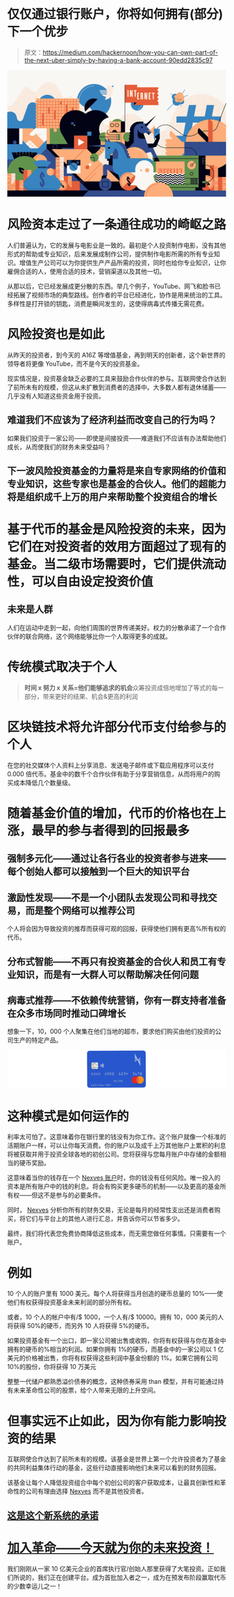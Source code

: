 # 仅仅通过银行账户，你将如何拥有(部分)下一个优步

> 原文：<https://medium.com/hackernoon/how-you-can-own-part-of-the-next-uber-simply-by-having-a-bank-account-90edd2835c97>

![](img/300a9945618fd57088616762dfe2bf1c.png)

# 风险资本走过了一条通往成功的崎岖之路

人们普遍认为，它的发展与电影业是一致的。最初是个人投资制作电影，没有其他形式的帮助或专业知识，后来发展成制作公司，提供制作电影所需的所有专业知识。增值生产公司可以为你提供生产产品所需的投资，同时也给你专业知识，让你雇佣合适的人，使用合适的技术，营销渠道以及其他一切。

从那以后，它已经发展成更分散的东西。举几个例子，YouTube、网飞和脸书已经拓展了视频市场的典型路线。创作者的平台已经进化，协作是用来统治的工具。多样性是打开锁的钥匙，消费是瞬间发生的，这使得病毒式传播无需花费。

# 风险投资也是如此

从昨天的投资者，到今天的 A16Z 等增值基金，再到明天的创新者，这个新世界的领导者将更像 YouTube，而不是今天的投资基金。

现实情况是，投资基金缺乏必要的工具来鼓励合作伙伴的参与。互联网使合作达到了前所未有的规模，但这从未扩散到消费者的选择中。大多数人都有退休储蓄——几乎没有人知道这些资金用于投资。

## 难道我们不应该为了经济利益而改变自己的行为吗？

如果我们投资于一家公司——即使是间接投资——难道我们不应该有办法帮助他们成长，从而使我们的财务未来受益吗？

## 下一波风险投资基金的力量将是来自专家网络的价值和专业知识，这些专家也是基金的合伙人。他们的超能力将是组织成千上万的用户来帮助整个投资组合的增长

# 基于代币的基金是风险投资的未来，因为它们在对投资者的效用方面超过了现有的基金。当二级市场需要时，它们提供流动性，可以自由设定投资价值

## 未来是人群

人们在运动中走到一起，向他们周围的世界传递美好。权力的分散承诺了一个合作伙伴的联合网络，这个网络能够比你一个人取得更多的成就。

# 传统模式取决于个人

> **时间 x 努力 x 关系=他们能够追求的机会**众筹投资成倍地增加了等式的每一部分，带来更好的结果、机会&更高的利润

# 区块链技术将允许部分代币支付给参与的个人

在您的社交媒体个人资料上分享消息、发送电子邮件或下载应用程序可以支付 0.000 倍代币。基金中的数千个合作伙伴有助于分享营销信息，从而将用户的购买成本降低几个数量级。

# 随着基金价值的增加，代币的价格也在上涨，最早的参与者得到的回报最多

## 强制多元化——通过让各行各业的投资者参与进来——每个创始人都可以接触到一个巨大的知识平台

## 激励性发现——不是一个小团队去发现公司和寻找交易，而是整个网络可以推荐公司

个人将会因为导致投资的推荐而获得可观的回报，获得使他们拥有更高%所有权的代币。

## 分布式智能——不再只有投资基金的合伙人和员工有专业知识，而是有一大群人可以帮助解决任何问题

## 病毒式推荐——不依赖传统营销，你有一群支持者准备在众多市场同时推动口碑增长

想象一下，10，000 个人聚集在他们当地的超市，要求他们购买由他们投资的公司生产的特定产品。

![](img/1908cf3ef21bf90a1cd1637c0c2fb80c.png)

# 这种模式是如何运作的

利率太可怕了。这意味着你在银行里的钱没有为你工作。这个账户就像一个标准的活期账户一样，可以让你每天消费。你的账户以及成千上万其他账户上累积的利息将被获取并用于投资全球各地的初创公司。您将获得与您每月账户中存储的金额相当的硬币奖励。

这意味着当你的钱存在一个 [Nexves 账户](https://goo.gl/2TDDRD)时，你的钱没有任何风险。唯一投入的资本是所有账户中的钱的利息。将会有购买更多硬币的机制——以及更高的基金所有权——但这不是参与的必要条件。

同时， [Nexves](https://goo.gl/2TDDRD) 分析你所有的财务交易，无论是每月的经常性支出还是消费者购买，将它们与平台上的其他人进行汇总，并告诉你可以节省多少。

最终，我们将代表您免费协商降低这些成本，而无需您做任何事情。只需要有一个账户。

# 例如

10 个人的账户里有 1000 美元。每个人将获得当月创造的硬币总量的 10%——使他们有权获得投资基金未来利润的部分所有权。

或者，10 个人的帐户中有/$ 1000，一个人有/$ 10000。拥有 10，000 美元的人将获得 50%的硬币，而另外 10 人将获得 5%的硬币。

如果投资基金有一个出口，即一家公司被出售或收购，你将有权获得与你在基金中拥有的硬币的%相当的利润。如果你拥有 1%的硬币，而基金中的一家公司以 1 亿美元的价格被出售，你将有权获得这些利润中基金份额的 1%。如果它拥有公司 10%的股份，你将获得 10 万美元

整整一代储户都熟悉溢价债券的概念，这种债券采用 than 模型，并有可能通过持有未来革命性公司的股票，给个人带来无限的上升空间。

# 但事实远不止如此，因为你有能力影响投资的结果

互联网使合作达到了前所未有的规模。该基金是世界上第一个允许投资者为了基金的共同利益集体行动的基金，这些行动直接影响他们未来可以看到的财务回报。

该基金让每个人降低投资组合中每个初创公司的客户获取成本，让最具创新性和革命性的公司有理由选择 [Nexves](https://goo.gl/2TDDRD) 而不是其他投资者。

## [这是这个新系统的承诺](https://goo.gl/2TDDRD)

# [加入革命——今天就为你的未来投资！](https://goo.gl/2TDDRD)

我们刚刚从一家 10 亿美元企业的首席执行官/创始人那里获得了大笔投资。正如我们所说的，我们正在创建平台。成为首批加入者之一，成为在预发布阶段赢取代币的少数幸运儿之一！